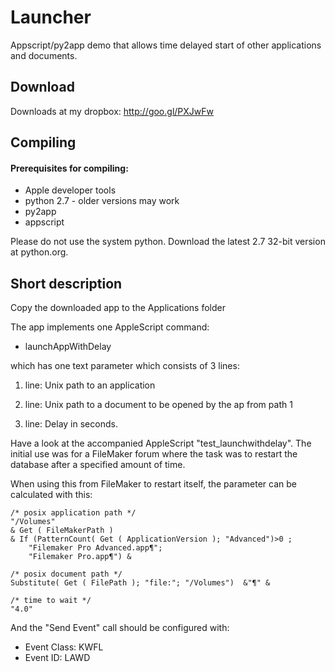 Launcher
========

Appscript/py2app demo that allows time delayed start of other applications and documents.


## Download ##
Downloads at my dropbox: http://goo.gl/PXJwFw


## Compiling ##

#### Prerequisites for compiling: ####


+ Apple developer tools
+ python 2.7 - older versions may work
+ py2app
+ appscript


Please do not use the system python. Download the latest 2.7 32-bit version at python.org.


## Short description ##


Copy the downloaded app to the Applications folder

The app implements one AppleScript command: 

- launchAppWithDelay

which has one text parameter which consists of 3 lines:

1. line: Unix path to an application

2. line: Unix path to a document to be opened by the ap from path 1

3. line: Delay in seconds.

Have a look at the accompanied AppleScript "test_launchwithdelay". The initial use was for a FileMaker forum where the task was to restart the database after a specified
amount of time.

When using this from FileMaker to restart itself, the parameter can be calculated
with this:

```
/* posix application path */
"/Volumes"
& Get ( FileMakerPath )
& If (PatternCount( Get ( ApplicationVersion ); "Advanced")>0 ;
    "Filemaker Pro Advanced.app¶";
    "Filemaker Pro.app¶") &

/* posix document path */
Substitute( Get ( FilePath ); "file:"; "/Volumes")  &"¶" &

/* time to wait */
"4.0"
```

And the "Send Event" call should be configured with:
+ Event Class: KWFL
+ Event ID: LAWD

